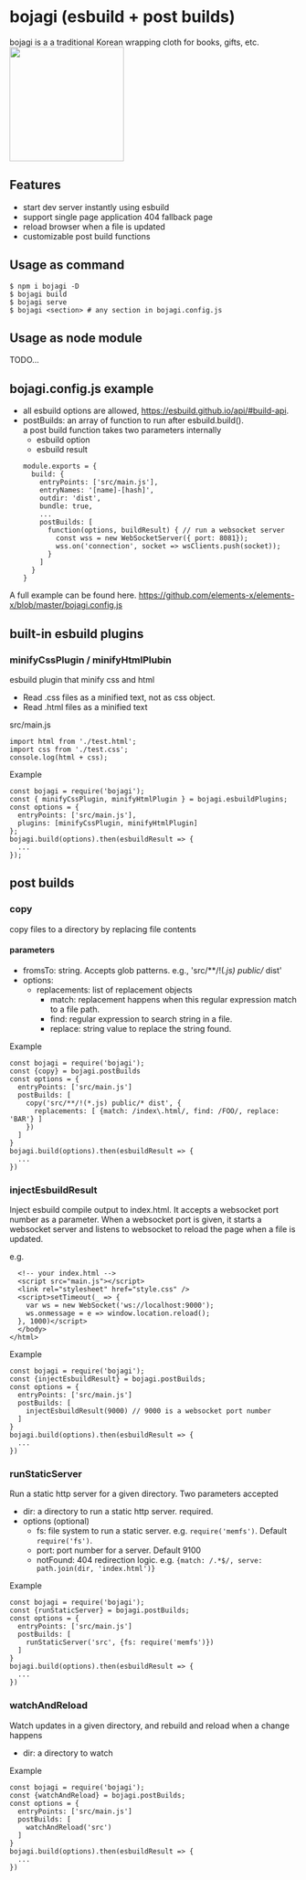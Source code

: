 # bojagi (esbuild + post builds)
bojagi is a a traditional Korean wrapping cloth for books, gifts, etc.  
<img src="https://user-images.githubusercontent.com/1437734/137397396-907b5436-7489-4a6f-8e5a-25b111397258.png" width=200 />

## Features
* start dev server instantly using esbuild
* support single page application 404 fallback page
* reload browser when a file is updated
* customizable post build functions

## Usage as command
```
$ npm i bojagi -D
$ bojagi build
$ bojagi serve
$ bojagi <section> # any section in bojagi.config.js
```

## Usage as node module
TODO...


## bojagi.config.js example
* all esbuild options are allowed, https://esbuild.github.io/api/#build-api.
* postBuilds: an array of function to run after esbuild.build().  
  a post build function takes two parameters internally
    * esbuild option 
    * esbuild result
  ```
  module.exports = {
    build: {
      entryPoints: ['src/main.js'],
      entryNames: '[name]-[hash]',
      outdir: 'dist',
      bundle: true,
      ...
      postBuilds: [ 
        function(options, buildResult) { // run a websocket server
          const wss = new WebSocketServer({ port: 8081});
          wss.on('connection', socket => wsClients.push(socket));
        }
      ]
    }
  }
  ```
A full example can be found here.
https://github.com/elements-x/elements-x/blob/master/bojagi.config.js

## built-in esbuild plugins

### minifyCssPlugin / minifyHtmlPlubin
esbuild plugin that minify css and html
 * Read .css files as a minified text, not as css object.
 * Read .html files as a minified text

src/main.js
```
import html from './test.html';
import css from './test.css';
console.log(html + css);
```

Example
```
const bojagi = require('bojagi');
const { minifyCssPlugin, minifyHtmlPlugin } = bojagi.esbuildPlugins;
const options = {
  entryPoints: ['src/main.js'],
  plugins: [minifyCssPlugin, minifyHtmlPlugin]
};
bojagi.build(options).then(esbuildResult => {
  ...
});
```

## post builds

### copy
copy files to a directory by replacing file contents
#### parameters
* fromsTo: string. Accepts glob patterns. e.g., 'src/**/!(*.js) public/* dist'
* options:
  * replacements: list of replacement objects
    * match: replacement happens when this regular expression match to a file path.
    * find: regular expression to search string in a file.
    * replace: string value to replace the string found.

Example
```
const bojagi = require('bojagi');
const {copy} = bojagi.postBuilds
const options = { 
  entryPoints: ['src/main.js']
  postBuilds: [
    copy('src/**/!(*.js) public/* dist', {
      replacements: [ {match: /index\.html/, find: /FOO/, replace: 'BAR'} ]
    })
  ]
}
bojagi.build(options).then(esbuildResult => {
  ...
})
```

### injectEsbuildResult
Inject esbuild compile output to index.html.
It accepts a websocket port number as a parameter.
When a websocket port is given, it starts a websocket server and listens to websocket 
to reload the page when a file is updated.

e.g. 
```
  <!-- your index.html -->
  <script src="main.js"></script>
  <link rel="stylesheet" href="style.css" />
  <script>setTimeout(_ => { 
    var ws = new WebSocket('ws://localhost:9000');
    ws.onmessage = e => window.location.reload();
  }, 1000)</script>
  </body>
</html>
```

Example
```
const bojagi = require('bojagi');
const {injectEsbuildResult} = bojagi.postBuilds;
const options = { 
  entryPoints: ['src/main.js']
  postBuilds: [
    injectEsbuildResult(9000) // 9000 is a websocket port number
  ]
}
bojagi.build(options).then(esbuildResult => {
  ...
})
```

### runStaticServer
Run a static http server for a given directory. Two parameters accepted
* dir: a directory to run a static http server. required.
* options (optional)
  * fs: file system to run a static server. e.g. `require('memfs')`. Default `require('fs')`. 
  * port: port number for a server. Default 9100
  * notFound: 404 redirection logic.
    e.g. `{match: /.*$/, serve: path.join(dir, 'index.html')}`

Example
```
const bojagi = require('bojagi');
const {runStaticServer} = bojagi.postBuilds;
const options = { 
  entryPoints: ['src/main.js']
  postBuilds: [
    runStaticServer('src', {fs: require('memfs')}) 
  ]
}
bojagi.build(options).then(esbuildResult => {
  ...
})
```

### watchAndReload
Watch updates in a given directory, and rebuild and reload when a change happens
* dir: a directory to watch

Example
```
const bojagi = require('bojagi');
const {watchAndReload} = bojagi.postBuilds;
const options = { 
  entryPoints: ['src/main.js']
  postBuilds: [
    watchAndReload('src') 
  ]
}
bojagi.build(options).then(esbuildResult => {
  ...
})
```
